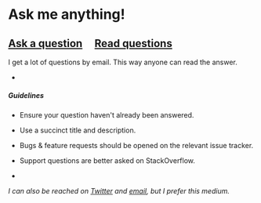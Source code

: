 # Ask me anything!

## [Ask a question](https://github.com/sindresorhus/ama/issues/new) &nbsp;&nbsp;&nbsp; [Read questions](https://github.com/sindresorhus/ama/issues?q=is%3Aissue+is%3Aclosed)

I get a lot of questions by email. This way anyone can read the answer.

-

##### Guidelines

- Ensure your question haven't already been answered.
- Use a succinct title and description.
- Bugs & feature requests should be opened on the relevant issue tracker.
- Support questions are better asked on StackOverflow.

-

*I can also be reached on [Twitter](https://twitter.com/sindresorhus) and [email](mailto:sindresorhus@gmail.com), but I prefer this medium.*
